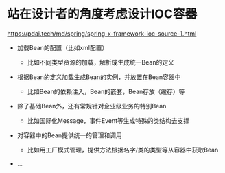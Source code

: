 # 站在设计者的角度考虑设计IOC容器

<a>https://pdai.tech/md/spring/spring-x-framework-ioc-source-1.html</a> 

- 加载Bean的配置（比如xml配置）
  
  - 比如不同类型资源的加载，解析成生成统一Bean的定义

- 根据Bean的定义加载生成Bean的实例，并放置在Bean容器中
  
  - 比如Bean的依赖注入，Bean的嵌套，Bean存放（缓存）等

- 除了基础Bean外，还有常规针对企业级业务的特别Bean
  
  - 比如国际化Message，事件Event等生成特殊的类结构去支撑

- 对容器中的Bean提供统一的管理和调用
  
  - 比如用工厂模式管理，提供方法根据名字/类的类型等从容器中获取Bean

- ...
